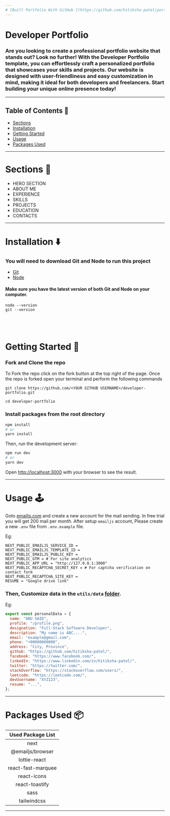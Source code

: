 ```yaml
---
# [Built Portfolio With GitHub ](https://github.com/hitiksha-patel/portfolio)
---
```


# Developer Portfolio

### Are you looking to create a professional portfolio website that stands out? Look no further! With the Developer Portfolio template, you can effortlessly craft a personalized portfolio that showcases your skills and projects. Our website is designed with user-friendliness and easy customization in mind, making it ideal for both developers and freelancers. Start building your unique online presence today!

---

## Table of Contents :scroll:

- [Sections](#sections-bookmark)
- [Installation](#installation-arrow_down)
- [Getting Started](#getting-started-dart)
- [Usage](#usage-joystick)
- [Packages Used](#packages-used-package)

---

# Sections :bookmark:

- HERO SECTION
- ABOUT ME
- EXPERIENCE
- SKILLS
- PROJECTS
- EDUCATION
- CONTACTS

---

# Installation :arrow_down:

### You will need to download Git and Node to run this project

- [Git](https://git-scm.com/downloads)
- [Node](https://nodejs.org/en/download/)

#### Make sure you have the latest version of both Git and Node on your computer.

```
node --version
git --version
```

## <br />

# Getting Started :dart:

### Fork and Clone the repo

To Fork the repo click on the fork button at the top right of the page. Once the repo is forked open your terminal and perform the following commands

```
git clone https://github.com/<YOUR GITHUB USERNAME>/developer-portfolio.git

cd developer-portfolio
```

### Install packages from the root directory

```bash
npm install
# or
yarn install
```

Then, run the development server:

```bash
npm run dev
# or
yarn dev
```

Open [http://localhost:3000](http://localhost:3000) with your browser to see the result.

---

# Usage :joystick:

Goto [emailjs.com](https://www.emailjs.com/) and create a new account for the mail sending. In free trial you will get 200 mail per month. After setup `emailjs` account, Please create a new `.env` file from `.env.example` file.

Eg:

```env
NEXT_PUBLIC_EMAILJS_SERVICE_ID =
NEXT_PUBLIC_EMAILJS_TEMPLATE_ID =
NEXT_PUBLIC_EMAILJS_PUBLIC_KEY =
NEXT_PUBLIC_GTM = # For site analytics
NEXT_PUBLIC_APP_URL = "http://127.0.0.1:3000"
NEXT_PUBLIC_RECAPTCHA_SECRET_KEY = # For captcha verification on contact form
NEXT_PUBLIC_RECAPTCHA_SITE_KEY =
RESUME = "Google drive link"
```

### Then, Customize data in the `utils/data` [folder](https://github.com/hitiksha-patel/portfolio/tree/main/utils/data).

Eg:

```javascript
export const personalData = {
  name: "ABU SAID",
  profile: "/profile.png",
  designation: "Full-Stack Software Developer",
  description: "My name is ABC....",
  email: "example@gmail.com",
  phone: "+00000000000",
  address: "City, Province",
  github: "https://github.com/hitiksha-patel/",
  facebook: "https://www.facebook.com/",
  linkedIn: "https://www.linkedin.com/in/hitiksha-patel/",
  twitter: "https://twitter.com/",
  stackOverflow: "https://stackoverflow.com/users/",
  leetcode: "https://leetcode.com/",
  devUsername: "XYZ123",
  resume: "...",
};
```

---

# Packages Used :package:

| Used Package List  |
| :----------------: |
|        next        |
|  @emailjs/browser  |
|    lottie-react    |
| react-fast-marquee |
|    react-icons     |
|   react-toastify   |
|        sass        |
|    tailwindcss     |

---
